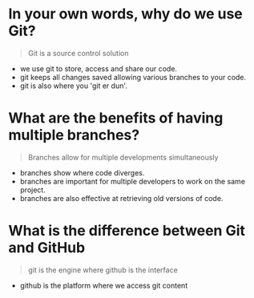 # In your own words, why do we use Git?

> Git is a source control solution
- we use git to store, access and share our code.
- git keeps all changes saved allowing various branches to your code.
- git is also where you 'git er dun'.

# What are the benefits of having multiple branches?

> Branches allow for multiple developments simultaneously
- branches show where code diverges.
- branches are important for multiple developers to work on the same project.
- branches are also effective at retrieving old versions of code.

# What is the difference between Git and GitHub

> git is the engine where github is the interface
- github is the platform where we access git content